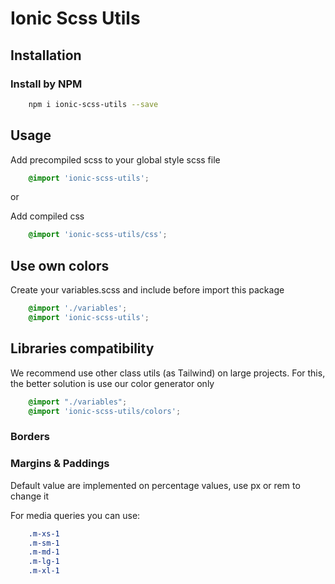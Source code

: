 # Ionic Scss Utils

## Installation

### Install by NPM

``` bash
    npm i ionic-scss-utils --save
```

## Usage

Add precompiled scss to your global style scss file

``` scss
    @import 'ionic-scss-utils';
```  

or

Add compiled css

``` scss
    @import 'ionic-scss-utils/css';
```  

## Use own colors

Create your variables.scss and include before import this package

```  scss
    @import './variables';
    @import 'ionic-scss-utils';
```

## Libraries compatibility

We recommend use other class utils (as Tailwind) on large projects. For this, the better solution is use our color generator only

```  scss
    @import "./variables";
    @import 'ionic-scss-utils/colors';
```

### Borders

### Margins & Paddings  

   Default value are implemented on percentage values, use px or rem to change it  

For media queries you can use:

```scss  
    .m-xs-1
    .m-sm-1
    .m-md-1
    .m-lg-1
    .m-xl-1
```
